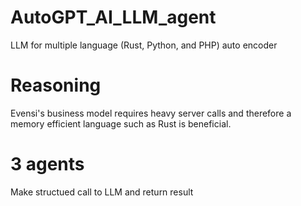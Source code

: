 # AutoGPT_AI_LLM_agent
LLM for multiple language (Rust, Python, and PHP) auto encoder

# Reasoning
Evensi's business model requires heavy server calls and therefore a memory efficient language such as Rust is beneficial.

# 3 agents
Make structued call to LLM and return result
